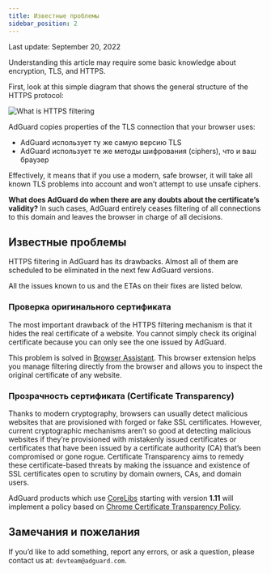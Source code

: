 ```yaml
---
title: Известные проблемы
sidebar_position: 2
---
```


Last update: September 20, 2022

Understanding this article may require some basic knowledge about encryption, TLS, and HTTPS.

First, look at this simple diagram that shows the general structure of the HTTPS protocol:

![What is HTTPS filtering](https://cdn.adtidy.org/public/Adguard/Blog/https/what_is_https_filtering.png)

AdGuard copies properties of the TLS connection that your browser uses:

* AdGuard использует ту же самую версию TLS
* AdGuard использует те же методы шифрования (ciphers), что и ваш браузер

Effectively, it means that if you use a modern, safe browser, it will take all known TLS problems into account and won’t attempt to use unsafe ciphers.

**What does AdGuard do when there are any doubts about the certificate’s validity?** In such cases, AdGuard entirely ceases filtering of all connections to this domain and leaves the browser in charge of all decisions.

## Известные проблемы

HTTPS filtering in AdGuard has its drawbacks. Almost all of them are scheduled to be eliminated in the next few AdGuard versions.

All the issues known to us and the ETAs on their fixes are listed below.

### Проверка оригинального сертификата

The most important drawback of the HTTPS filtering mechanism is that it hides the real certificate of a website. You cannot simply check its original certificate because you can only see the one issued by AdGuard.

This problem is solved in [Browser Assistant](https://adguard.com/adguard-assistant/overview.html). This browser extension helps you manage filtering directly from the browser and allows you to inspect the original certificate of any website.

### Прозрачность сертификата (Certificate Transparency)

Thanks to modern cryptography, browsers can usually detect malicious websites that are provisioned with forged or fake SSL certificates. However, current cryptographic mechanisms aren’t so good at detecting malicious websites if they’re provisioned with mistakenly issued certificates or certificates that have been issued by a certificate authority (CA) that’s been compromised or gone rogue. Certificate Transparency aims to remedy these certificate-based threats by making the issuance and existence of SSL certificates open to scrutiny by domain owners, CAs, and domain users.

AdGuard products which use [CoreLibs](https://github.com/AdguardTeam/CoreLibs/) starting with version **1.11** will implement a policy based on [Chrome Certificate Transparency Policy](https://googlechrome.github.io/CertificateTransparency/ct_policy.html).

## Замечания и пожелания

If you’d like to add something, report any errors, or ask a question, please contact us at: `devteam@adguard.com`.
